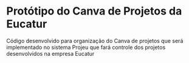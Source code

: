 # Protótipo do Canva de Projetos da Eucatur

Código desenvolvido para organização do Canva de projetos que será implementado no sistema Projeu que fará controle dos projetos desenvolvidos na empresa Eucatur

